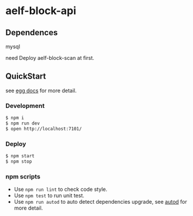 # aelf-block-api

## Dependences

mysql

need Deploy aelf-block-scan at first.

## QuickStart

see [egg docs][egg] for more detail.

### Development

```bash
$ npm i
$ npm run dev
$ open http://localhost:7101/
```

### Deploy

```bash
$ npm start
$ npm stop
```

### npm scripts

- Use `npm run lint` to check code style.
- Use `npm test` to run unit test.
- Use `npm run autod` to auto detect dependencies upgrade, see [autod](https://www.npmjs.com/package/autod) for more detail.


[egg]: https://eggjs.org